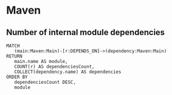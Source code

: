 # Maven

## Number of internal module dependencies

```text
MATCH
   (main:Maven:Main)-[r:DEPENDS_ON]->(dependency:Maven:Main)
RETURN
   main.name AS module,
   COUNT(r) AS dependenciesCount,
   COLLECT(dependency.name) AS dependencies
ORDER BY
   dependenciesCount DESC,
   module
```

